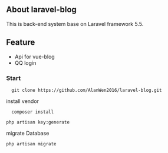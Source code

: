 ## About laravel-blog

This is back-end system base on Laravel framework 5.5.

## Feature

- Api for vue-blog
- QQ login

### Start


```
  git clone https://github.com/AlanWen2016/laravel-blog.git
```

install vendor
```
  composer install
```
```
php artisan key:generate
```

migrate Database

```
php artisan migrate
```

